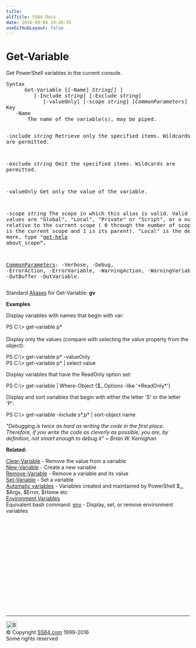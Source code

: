 ```yaml
---
title:
altTitle: SS64 Docs
date: 2016-09-04 19:26:55
useGithubLayout: false
---
```

<!-- #BeginLibraryItem "/Library/head_ps.lbi" --><!-- #EndLibraryItem --><h1>Get-Variable</h1> 
<p>Get PowerShell variables in the current console.</p>
<pre>Syntax
      Get-Variable [[-Name] <i>String[] </i>]
         [-Include <i>string</i>] [-Exclude <i>string</i>] 
            [-valueOnly] [-scope <i>string</i>] [<i>CommonParameters</i>]
Key
   -Name 
       The name of the variable(s), may be piped.

   -include <i>string</i>
       Retrieve only the specified items.
       Wildcards are permitted.

   -exclude <i>string</i>
       Omit the specified items. Wildcards are permitted.
 
   -valueOnly
       Get only the value of the variable.

   -scope <i>string</i>
       The scope in which this alias is valid. 
       Valid values are "Global", "Local", "Private" or "Script", or a number 
       relative to the current scope ( 0 through the number of scopes, where 
       0 is the current scope and 1 is its parent). "Local" is the default.
       For more, type "<a href="get-help.html">get-help</a> about_scope<b>".</b>

   <a href="common.html">CommonParameters</a>:
       -Verbose, -Debug, -ErrorAction, -ErrorVariable, -WarningAction, -WarningVariable,
       -OutBuffer -OutVariable.</pre>
<p>
  Standard <a href="get-alias.html">Aliases</a> for Get-Variable:<span class="code"> <b>gv</b></span></p>
<p><b>Examples</b></p>
<p>Display variables with names that begin with var:</p>
<p><span class="code">PS C:\&gt; get-variable p*</span><br>
  <br>
  Display only the values (compare with selecting the value property from the object):</p>
<p class="code">PS C:\&gt; get-variable p* -valueOnly <br>
PS C:\&gt; get-variable p* | select value </p>
 <p>Display variables that have the ReadOnly option set:</p>
<p class="code">PS C:\&gt; get-variable  | Where-Object {$_.Options -like '*ReadOnly*'}</p>
<p>Display and sort variables that begin with either the letter 'S' or the letter 'P':</p>
<p class="code">PS C:\&gt; get-variable -include s*,p* | sort-object name</p>
<p class="quote"><i>"Debugging is twice as hard as writing the code in the first place. Therefore, if you write the code as cleverly as possible, you are, by definition, not smart enough to debug it" ~ Brian W. Kernighan</i></p>
<p><b>Related:</b></p>
<p> <a href="clear-variable.html">Clear-Variable</a> - Remove the value from a variable<br>
<a href="new-variable.html">New-Variable</a> - Create a new variable<br>
<a href="remove-variable.html">Remove-Variable</a> - Remove a variable and its value<br>
<a href="set-variable.html">Set-Variable</a> - Set a variable<br>
<a href="syntax-automatic-variables.html">Automatic variables</a> -  Variables  created and maintained by  PowerShell $_, $Args, $Error, $Home etc<br>
<a href="syntax-env.html">Environment Variables</a><br>
Equivalent bash command: <a href="../bash/env.html">env</a> - Display, set, or remove environment variables </p><!-- #BeginLibraryItem "/Library/foot_ps.lbi" --><p>
<!-- PowerShell300 -->
<ins class="adsbygoogle" style="display:inline-block;width:300px;height:250px" data-ad-client="ca-pub-6140977852749469" data-ad-slot="6253539900"></ins>
<script>
(adsbygoogle = window.adsbygoogle || []).push({});
</script></p>
<hr>
<div id="bl" class="footer"><a href="get-variable.html#"><img src="../images/top.png" width="30" height="22" alt="Back to the Top"></a></div>
<div id="br" class="footer, tagline">© Copyright <a href="../index.html">SS64.com</a> 1999-2016<br>
Some rights reserved</div><!-- #EndLibraryItem -->

